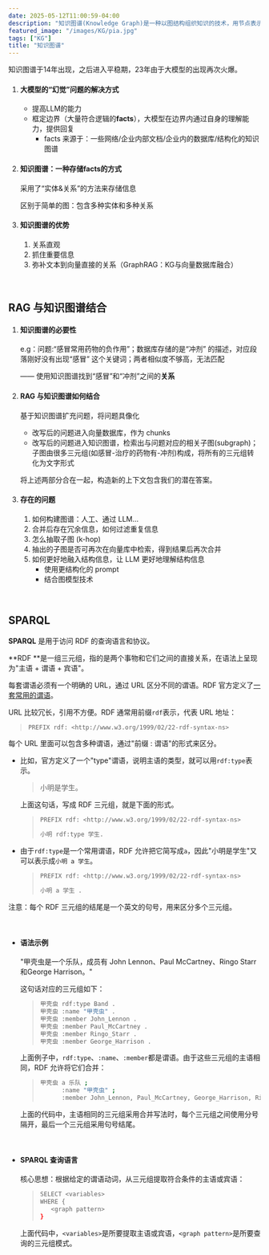 ```yaml
---
date: 2025-05-12T11:00:59-04:00
description: "知识图谱(Knowledge Graph)是一种以图结构组织知识的技术，用节点表示实体、边表示关系，将信息转化为结构化网络。它整合多源数据，通过语义关联支持智能推理与应用，广泛应用于搜索、推荐、问答等领域，旨在提升机器对知识的理解和计算能力。"
featured_image: "/images/KG/pia.jpg"
tags: ["KG"]
title: "知识图谱"
---
```


知识图谱于14年出现，之后进入平稳期，23年由于大模型的出现再次火爆。

1. #### 大模型的“幻觉”问题的解决方式

   + 提高LLM的能力
   + 框定边界（大量符合逻辑的**facts**），大模型在边界内通过自身的理解能力，提供回复
     + facts 来源于：一些网络/企业内部文档/企业内的数据库/结构化的知识图谱

2. #### 知识图谱：一种存储facts的方式

   采用了“实体&关系”的方法来存储信息

   区别于简单的图：包含多种实体和多种关系

3. #### 知识图谱的优势

   1. 关系直观
   2. 抓住重要信息
   3. 弥补文本到向量直接的关系（GraphRAG：KG与向量数据库融合）

&nbsp;

## RAG 与知识图谱结合

1. #### 知识图谱的必要性

   e.g：问题:“感冒常用药物的负作用”；数据库存储的是“冲剂” 的描述，对应段落刚好没有出现“感冒” 这个关键词；两者相似度不够高，无法匹配

   —— 使用知识图谱找到“感冒”和“冲剂”之间的**关系**

   <!--more-->

2. #### RAG 与知识图谱如何结合

   基于知识图谱扩充问题，将问题具像化

   + 改写后的问题进入向量数据库，作为 chunks
   + 改写后的问题进入知识图谱，检索出与问题对应的相关子图(subgraph)；子图由很多三元组(如感冒-治疗的药物有-冲剂)构成，将所有的三元组转化为文字形式

   将上述两部分合在一起，构造新的上下文包含我们的潜在答案。

3. #### 存在的问题

   1. 如何构建图谱：人工、通过 LLM...
   2. 合并后存在冗余信息，如何过滤重复信息
   3. 怎么抽取子图 (k-hop)
   4. 抽出的子图是否可再次在向量库中检索，得到结果后再次合并
   5. 如何更好地融入结构信息，让 LLM 更好地理解结构信息
      + 使用更结构化的 prompt
      + 结合图模型技术

&nbsp;

## SPARQL

**SPARQL** 是用于访问 RDF 的查询语言和协议。

**RDF **是一组三元组，指的是两个事物和它们之间的直接关系，在语法上呈现为"主语 + 谓语 + 宾语"。

每套谓语必须有一个明确的 URL，通过 URL 区分不同的谓语。RDF 官方定义了[一套常用的谓语](https://www.w3.org/1999/02/22-rdf-syntax-ns)。

URL 比较冗长，引用不方便。RDF 通常用前缀`rdf`表示，代表 URL 地址：

> ```bash
> PREFIX rdf: <http://www.w3.org/1999/02/22-rdf-syntax-ns>
> ```

每个 URL 里面可以包含多种谓语，通过"前缀 : 谓语"的形式来区分。

+ 比如，官方定义了一个"type"谓语，说明主语的类型，就可以用`rdf:type`表示。

  > 小明是学生。

  上面这句话，写成 RDF 三元组，就是下面的形式。

  > ```bash
  > PREFIX rdf: <http://www.w3.org/1999/02/22-rdf-syntax-ns>
  > 
  > 小明 rdf:type 学生.
  > ```

+ 由于`rdf:type`是一个常用谓语，RDF 允许把它简写成`a`，因此"小明是学生"又可以表示成`小明 a 学生`。

  > ```bash
  > PREFIX rdf: <http://www.w3.org/1999/02/22-rdf-syntax-ns>
  > 
  > 小明 a 学生 .
  > ```

注意：每个 RDF 三元组的结尾是一个英文的句号，用来区分多个三元组。

&nbsp;

+ #### 语法示例

  "甲壳虫是一个乐队，成员有 John Lennon、Paul McCartney、Ringo Starr 和George Harrison。"

  这句话对应的三元组如下：

  > ```bash
  > 甲壳虫 rdf:type Band .
  > 甲壳虫 :name "甲壳虫" .
  > 甲壳虫 :member John_Lennon .
  > 甲壳虫 :member Paul_McCartney .
  > 甲壳虫 :member Ringo_Starr .
  > 甲壳虫 :member George_Harrison .
  > ```

  上面例子中，`rdf:type`、`:name`、`:member`都是谓语。由于这些三元组的主语相同，RDF 允许将它们合并：

  > ```bash
  > 甲壳虫 a 乐队 ;
  >       :name "甲壳虫" ;
  >       :member John_Lennon, Paul_McCartney, George_Harrison, Ringo_Starr .
  > ```

  上面的代码中，主语相同的三元组采用合并写法时，每个三元组之间使用分号隔开，最后一个三元组采用句号结尾。

&nbsp;

+ #### SPARQL 查询语言

  核心思想：根据给定的谓语动词，从三元组提取符合条件的主语或宾语：

  > ```bash
  > SELECT <variables>
  > WHERE {
  >    <graph pattern>
  > }
  > ```

  上面代码中，`<variables>`是所要提取主语或宾语，`<graph pattern>`是所要查询的三元组模式。

  